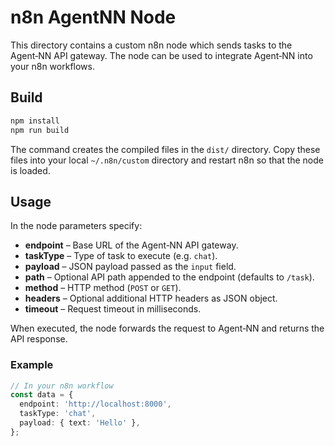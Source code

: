 # n8n AgentNN Node

This directory contains a custom n8n node which sends tasks to the Agent‑NN API
gateway. The node can be used to integrate Agent‑NN into your n8n workflows.

## Build

```bash
npm install
npm run build
```

The command creates the compiled files in the `dist/` directory. Copy these
files into your local `~/.n8n/custom` directory and restart n8n so that the node
is loaded.

## Usage

In the node parameters specify:

- **endpoint** – Base URL of the Agent‑NN API gateway.
- **taskType** – Type of task to execute (e.g. `chat`).
- **payload** – JSON payload passed as the `input` field.
- **path** – Optional API path appended to the endpoint (defaults to `/task`).
- **method** – HTTP method (`POST` or `GET`).
- **headers** – Optional additional HTTP headers as JSON object.
- **timeout** – Request timeout in milliseconds.

When executed, the node forwards the request to Agent‑NN and returns the API
response.

### Example

```ts
// In your n8n workflow
const data = {
  endpoint: 'http://localhost:8000',
  taskType: 'chat',
  payload: { text: 'Hello' },
};
```

